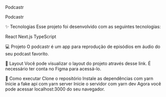 Podcastr


Podcastr

✨ Tecnologias
Esse projeto foi desenvolvido com as seguintes tecnologias:

React
Next.js
TypeScript

💻 Projeto
O podcastr é um app para reprodução de episódios em áudio do seu podcast favorito.

🔖 Layout
Você pode visualizar o layout do projeto através desse link. É necessário ter conta no Figma para acessá-lo.

🚀 Como executar
Clone o repositório
Instale as dependências com yarn
Inicie a fake api com yarn server
Inicie o servidor com yarn dev
Agora você pode acessar localhost:3000 do seu navegador.
